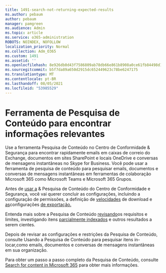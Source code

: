 ```yaml
---
title: 1491-search-not-returning-expected-results
ms.author: pebaum
author: pebaum
manager: pamgreen
ms.audience: Admin
ms.topic: article
ms.service: o365-administration
ROBOTS: NOINDEX, NOFOLLOW
localization_priority: Normal
ms.collection: Adm_O365
ms.custom: 1491
ms.assetid: ''
ms.openlocfilehash: 8e926db0d43f7586809ab78db66e861b8908a0ce61fb84498d1993bcc301d5f4
ms.sourcegitcommit: b5f7da89a650d2915dc652449623c78be6247175
ms.translationtype: MT
ms.contentlocale: pt-BR
ms.lasthandoff: 08/05/2021
ms.locfileid: "53985529"
---
```

# <a name="content-search-tool-to-find-relevant-info"></a>Ferramenta de Pesquisa de Conteúdo para encontrar informações relevantes

Use a ferramenta Pesquisa de Conteúdo no Centro de Conformidade & Segurança para encontrar rapidamente emails em caixas de correio do Exchange, documentos em sites SharePoint e locais OneDrive e conversas de mensagens instantâneas no Skype for Business. Você pode usar a ferramenta de pesquisa de conteúdo para pesquisar emails, documentos e conversas de mensagens instantâneas em ferramentas de colaboração Microsoft 365 como Microsoft Teams e Microsoft 365 Grupos.


Antes de [usar a](https://sip.protection.office.com/contentsearchbeta?ContentOnly=1) & Pesquisa de Conteúdo do Centro de Conformidade e Segurança, você vai querer concluir as configurações, incluindo a configuração de permissões, a definição de [velocidades](https://docs.microsoft.com/microsoft-365/compliance/increase-download-speeds-when-exporting-ediscovery-results) de download e [as](https://sip.protection.office.com/homepage)configurações [de exportação.](https://docs.microsoft.com/microsoft-365/compliance/disable-reports-when-you-export-content-search-results) [](https://docs.microsoft.com/microsoft-365/compliance/permissions-filtering-for-content-search)

Entenda mais sobre a Pesquisa de Conteúdo [revisando](https://docs.microsoft.com/microsoft-365/compliance/limits-for-content-search)os requisitos e limites, investigando itens [parcialmente indexados](https://docs.microsoft.com/microsoft-365/compliance/investigating-partially-indexed-items-in-ediscovery) e outros resultados a serem cientes.

Depois de revisar as configurações e restrições da Pesquisa de Conteúdo, consulte Usando a Pesquisa de Conteúdo para pesquisar itens [ </a> in-locar,](https://docs.microsoft.com/microsoft-365/compliance/content-search)como emails, documentos e conversas de mensagens instantâneas em sua organização.

Para obter um passo a passo completo da Pesquisa de Conteúdo, consulte [Search for content in Microsoft 365](https://docs.microsoft.com/microsoft-365/compliance/search-for-content) para obter mais informações.
